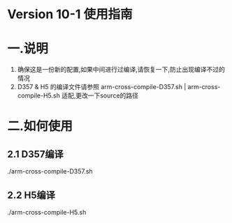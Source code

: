 # Version 10-1 使用指南

# 一.说明
1. 确保这是一份新的配置,如果中间进行过编译,请恢复一下,防止出现编译不过的情况
2. D357 & H5 的编译文件请参照 arm-cross-compile-D357.sh | arm-cross-compile-H5.sh 适配,更改一下source的路径

# 二.如何使用
## 2.1 D357编译
./arm-cross-compile-D357.sh
## 2.2 H5编译
./arm-cross-compile-H5.sh
